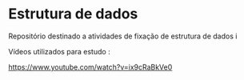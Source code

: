 # Estrutura de dados

Repositório destinado a atividades de fixação de estrutura de dados i

Vídeos utilizados para estudo :

https://www.youtube.com/watch?v=ix9cRaBkVe0
